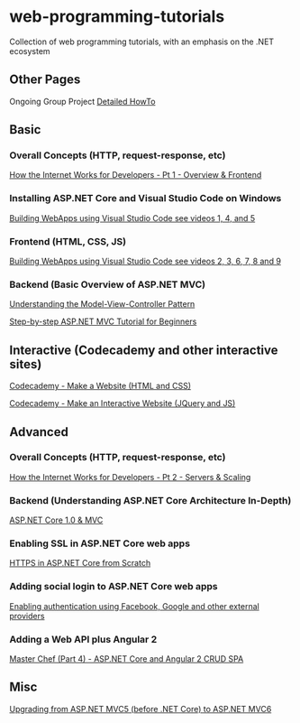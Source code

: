 # web-programming-tutorials
Collection of web programming tutorials, with an emphasis on the .NET ecosystem

## Other Pages
Ongoing Group Project [Detailed HowTo](https://github.com/jeyoor/web-programming-tutorials/blob/master/group-project.md)


## Basic

### Overall Concepts (HTTP, request-response, etc)

[How the Internet Works for Developers - Pt 1 - Overview & Frontend](https://www.youtube.com/watch?v=e4S8zfLdLgQ)

### Installing ASP.NET Core and Visual Studio Code on Windows

[Building WebApps using Visual Studio Code see videos 1, 4, and 5](https://www.youtube.com/playlist?list=PLNVjvTjIY2geo3BrTxA_YqL57P-Jxf9Nr)

### Frontend (HTML, CSS, JS)

[Building WebApps using Visual Studio Code see videos 2, 3, 6, 7, 8 and 9](https://www.youtube.com/playlist?list=PLNVjvTjIY2geo3BrTxA_YqL57P-Jxf9Nr)

### Backend (Basic Overview of ASP.NET MVC)

[Understanding the Model-View-Controller Pattern](https://www.youtube.com/watch?v=4BRh1gtBTxI)

[Step-by-step ASP.NET MVC Tutorial for Beginners](https://www.youtube.com/watch?v=E7Voso411Vs)

## Interactive (Codecademy and other interactive sites)

[Codecademy - Make a Website (HTML and CSS)](https://www.codecademy.com/learn/make-a-website)

[Codecademy - Make an Interactive Website (JQuery and JS)](https://www.codecademy.com/skills/make-an-interactive-website)

## Advanced

### Overall Concepts (HTTP, request-response, etc)

[How the Internet Works for Developers - Pt 2 - Servers & Scaling](https://www.youtube.com/watch?v=FTAPjr7vgxE)

### Backend (Understanding ASP.NET Core Architecture In-Depth)

[ASP.NET Core 1.0 & MVC](https://www.youtube.com/playlist?list=PLYMOUCVo86jGwWoSoEkpgnCJ3IPXIQmIC)

### Enabling SSL in ASP.NET Core web apps

[HTTPS in ASP.NET Core from Scratch](http://www.blinkingcaret.com/2017/03/01/https-asp-net-core/)

### Adding social login to ASP.NET Core web apps

[Enabling authentication using Facebook, Google and other external providers](https://docs.microsoft.com/en-us/aspnet/core/security/authentication/social/index)

### Adding a Web API plus Angular 2

[Master Chef (Part 4) - ASP.NET Core and Angular 2 CRUD SPA](https://www.codeproject.com/Articles/1183740/Master-Chef-Part-ASP-NET-Core-and-Angular-CRUD-SPA)

## Misc

[Upgrading from ASP.NET MVC5 (before .NET Core) to ASP.NET MVC6](https://www.youtube.com/watch?v=2yAkadTx_UI)
